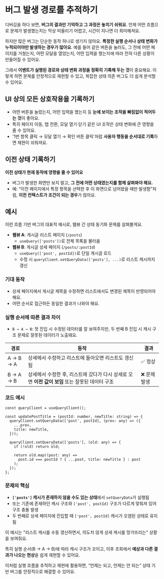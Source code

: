 # 버그 발생 경로를 추적하기

디버깅을 하다 보면, **버그의 결과만 기억하고 그 과정은 놓치기 쉬워요**. 언제 어떤 흐름으로 문제가 발생했는지는 막상 떠올리기 어렵고, 시간이 지나면 더 희미해져요.

하지만 많은 버그는 단순한 동작 하나로 생기지 않아요. **특정한 실행 순서나 상태 변화가 누적되어야만 발생하는 경우가 많아요**. 예를 들어 같은 버튼을 눌러도, 그 전에 어떤 페이지를 거쳤는지, 어떤 모달을 열었는지, 어떤 입력을 했는지에 따라 전혀 다른 상황이 만들어질 수 있어요.

그래서 **이벤트가 실행된 경로와 상태 변화 과정을 정확히 기록해 두는 것**이 중요해요. 이렇게 하면 문제를 안정적으로 재현할 수 있고, 복잡한 상태 의존 버그도 더 쉽게 분석할 수 있어요.


## UI 상의 모든 상호작용을 기록하기
- 어떤 버튼을 눌렀는지, 어떤 입력을 했는지 등 **눈에 보이는 조작을 빠짐없이 적어두는 것**이 좋아요.
- 특히 페이지 이동, 탭 전환, 모달 열기·닫기 같은 UI 조작은 상태 변화에 큰 영향을 줄 수 있어요.
- '1번 항목 클릭 → 모달 열기 → 확인 버튼 클릭'처럼 **사용자 행동을 순서대로 기록**하면 재현이 쉬워져요.


## 이전 상태 기록하기
**이전 상태가 현재 동작에 영향을 줄 수 있어요**
- 버그가 발생한 화면만 보지 말고, **그 전에 어떤 상태였는지를 함께 살펴봐야 해요.**
- 예: “이전 페이지에서 특정 항목을 선택한 후 이 화면으로 넘어왔을 때만 발생함”처럼, **이전 컨텍스트가 조건이 되는 경우**가 많아요.

## 예시
이런 흐름 기반 버그의 대표적 예시로, 웹뷰 간 상태 동기화 문제를 살펴볼게요.

- **웹뷰 A**: 게시글 리스트 페이지 (`/posts`)
    - `useQuery(['posts'])`로 전체 목록을 불러옴
- **웹뷰 B**: 게시글 상세 페이지 (`/posts/:postId`)
    - `useQuery(['post', postId])`로 단일 게시글 로드
    - 수정 시 `queryClient.setQueryData(['posts'], ...)`로 리스트 캐시까지 갱신

### 기대 동작

- 상세 페이지에서 게시글 제목을 수정하면 리스트에서도 변경된 제목이 반영되어야 해요.
- 어떤 순서로 접근하든 동일한 결과가 나와야 해요.

### 실행 순서에 따른 결과 차이

- `B → A → B`: 첫 진입 시 수정된 데이터를 잘 보여주지만,
두 번째 B 진입 시 캐시 구조 문제로 잘못된 데이터가 노출돼요.

| 경로 | 동작 | 결과 |
| --- | --- | --- |
| A → B → A | 상세에서 수정하고 리스트에 돌아오면 리스트도 갱신됨 | ✅ 정상 |
| B → A → B | 상세에서 수정한 후, 리스트에 갔다가 다시 상세로 오면 **이전 값이 보임** 또는 잘못된 데이터 구조 | ❌ 문제 발생 |

### 코드 예시

```tsx 4,9
const queryClient = useQueryClient();

const updatePostTitle = (postId: number, newTitle: string) => {
  queryClient.setQueryData(['post', postId], (prev: any) => ({
    ...prev,
    title: newTitle,
  }));

  queryClient.setQueryData(['posts'], (old: any) => {
    if (!old) return old;

    return old.map((post: any) =>
      post.id === postId ? { ...post, title: newTitle } : post
    );
  });
};
```

### 문제의 핵심
- **`['posts']` 캐시가 존재하지 않을 수도 있는 상태**에서 `setQueryData`가 실행됨
- 또는 기존에 존재하던 캐시 구조와 `['post', postId]` 구조가 다르게 맞춰져 있어 구조 충돌 발생
- 두 번째로 상세 페이지에 진입할 때 `['post', postId]` 캐시가 오염된 상태로 유지됨

이 예시는 "리스트 캐시를 수동 갱신하면서, 의도치 않게 상세 캐시를 망가뜨리는" 상황을 보여줘요.

특히 실행 순서(B → A → B)에 따라 캐시 구조가 꼬이고, 이후 조회에서 **예상과 다른 결과가 나오는 현상**을 쉽게 재현할 수 있어요.


이처럼 실행 흐름을 추적하고 재현에 활용하면, “언제는 되고, 언제는 안 되는” 상태 기반 버그를 안정적으로 해결할 수 있어요.
